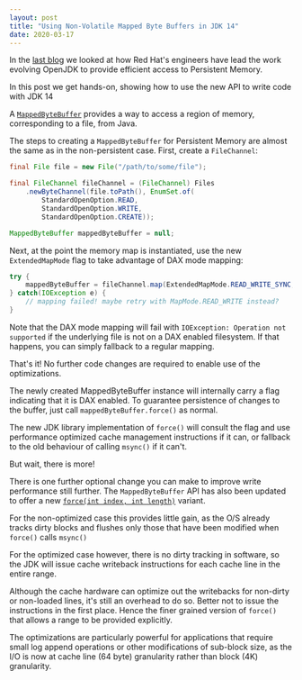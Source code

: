 ```yaml
---
layout: post
title: "Using Non-Volatile Mapped Byte Buffers in JDK 14"
date: 2020-03-17
---
```


In the [last blog](https://jhalliday.github.io/mashona/blog/2020/03/16/jep-352) we looked at how Red Hat's engineers have lead the work evolving OpenJDK to provide efficient access to Persistent Memory.

In this post we get hands-on, showing how to use the new API to write code with JDK 14

A [```MappedByteBuffer```](https://docs.oracle.com/en/java/javase/14/docs/api/java.base/java/nio/MappedByteBuffer.html) provides a way to access a region of memory, corresponding to a file, from Java.

The steps to creating a ```MappedByteBuffer``` for Persistent Memory are almost the same as in the non-persistent case. First, create a ```FileChannel```:

```java
final File file = new File("/path/to/some/file");

final FileChannel fileChannel = (FileChannel) Files
    .newByteChannel(file.toPath(), EnumSet.of(
        StandardOpenOption.READ,
        StandardOpenOption.WRITE,
        StandardOpenOption.CREATE));

MappedByteBuffer mappedByteBuffer = null;
```
                        
Next, at the point the memory map is instantiated, use the new ```ExtendedMapMode``` flag to take advantage of DAX mode mapping:

```java
try {
    mappedByteBuffer = fileChannel.map(ExtendedMapMode.READ_WRITE_SYNC, position, size);
} catch(IOException e) {
    // mapping failed! maybe retry with MapMode.READ_WRITE instead?
}                        
```

Note that the DAX mode mapping will fail with ```IOException: Operation not supported``` if the underlying file is not on a DAX enabled filesystem. If that happens, you can simply fallback to a regular mapping.

That's it! No further code changes are required to enable use of the optimizations.

The newly created MappedByteBuffer instance will internally carry a flag indicating that it is DAX enabled.
To guarantee persistence of changes to the buffer, just call ```mappedByteBuffer.force()``` as normal.

The new JDK library implementation of ```force()``` will consult the flag and use performance optimized cache management instructions if it can, or fallback to the old behaviour of calling ```msync()``` if it can't.

But wait, there is more!

There is one further optional change you can make to improve write performance still further.
The ```MappedByteBuffer``` API has also been updated to offer a new [```force(int index, int length)```](https://docs.oracle.com/en/java/javase/14/docs/api/java.base/java/nio/MappedByteBuffer.html#force(int,int)) variant.

For the non-optimized case this provides little gain, as the O/S already tracks dirty blocks and flushes only those that have been modified when ```force()``` calls ```msync()```

For the optimized case however, there is no dirty tracking in software, so the JDK will issue cache writeback instructions for each cache line in the entire range.

Although the cache hardware can optimize out the writebacks for non-dirty or non-loaded lines, it's still an overhead to do so. Better not to issue the instructions in the first place.
Hence the finer grained version of ```force()``` that allows a range to be provided explicitly.

The optimizations are particularly powerful for applications that require small log append operations or other modifications of sub-block size, as the I/O is now at cache line (64 byte) granularity rather than block (4K) granularity.


